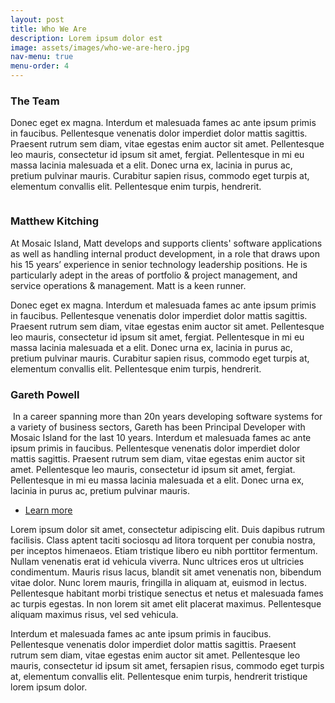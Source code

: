 ```yaml
---
layout: post
title: Who We Are
description: Lorem ipsum dolor est
image: assets/images/who-we-are-hero.jpg
nav-menu: true
menu-order: 4
---
```


<section id="two">
	<div class="inner">
        <h3>The Team</h3>
		<p> Donec eget ex magna. Interdum et malesuada fames ac ante ipsum primis in faucibus. Pellentesque venenatis dolor imperdiet dolor mattis sagittis. Praesent rutrum sem diam, vitae egestas enim auctor sit amet. Pellentesque leo mauris, consectetur id ipsum sit amet, fergiat. Pellentesque in mi eu massa lacinia malesuada et a elit. Donec urna ex, lacinia in purus ac, pretium pulvinar mauris. Curabitur sapien risus, commodo eget turpis at, elementum convallis elit. Pellentesque enim turpis, hendrerit.</p>
	</div>
</section>

<section id="two">
	<div class="inner">
		<p>
			<span class="image left">
				<img src="{% link assets/images/mattk.png %}" alt="" />
			</span> <h3>Matthew Kitching</h3> At Mosaic Island, Matt develops and supports clients' software applications as well as handling internal product development, in a role that draws upon his 15 years’ experience in senior technology leadership positions. He is particularly adept in the areas of portfolio & project management, and service operations & management. Matt is a keen runner.
		</p>
        <p>
Donec eget ex magna. Interdum et malesuada fames ac ante ipsum primis in faucibus. Pellentesque venenatis dolor imperdiet dolor mattis sagittis. Praesent rutrum sem diam, vitae egestas enim auctor sit amet. Pellentesque leo mauris, consectetur id ipsum sit amet, fergiat. Pellentesque in mi eu massa lacinia malesuada et a elit. Donec urna ex, lacinia in purus ac, pretium pulvinar mauris. Curabitur sapien risus, commodo eget turpis at, elementum convallis elit. Pellentesque enim turpis, hendrerit.
        </p>
	</div>
</section>

<section id="three">
	<div class="inner">
        <h3>Gareth Powell</h3>
		<p><span class="image right">
<img src="{% link assets/images/gpowell.png %}" alt="" /></span> In a career spanning more than 20n years developing software systems for a variety of business sectors, Gareth has been Principal Developer with Mosaic Island for the last 10 years. Interdum et malesuada fames ac ante ipsum primis in faucibus. Pellentesque venenatis dolor imperdiet dolor mattis sagittis. Praesent rutrum sem diam, vitae egestas enim auctor sit amet. Pellentesque leo mauris, consectetur id ipsum sit amet, fergiat. Pellentesque in mi eu massa lacinia malesuada et a elit. Donec urna ex, lacinia in purus ac, pretium pulvinar mauris.
            <ul class="actions">
                <li><a href="https://garethpowell.github.io" class="button" target="_blank">Learn more</a></li>
            </ul>
        </p>
	</div>
</section>



Lorem ipsum dolor sit amet, consectetur adipiscing elit. Duis dapibus rutrum facilisis. Class aptent taciti sociosqu ad litora torquent per conubia nostra, per inceptos himenaeos. Etiam tristique libero eu nibh porttitor fermentum. Nullam venenatis erat id vehicula viverra. Nunc ultrices eros ut ultricies condimentum. Mauris risus lacus, blandit sit amet venenatis non, bibendum vitae dolor. Nunc lorem mauris, fringilla in aliquam at, euismod in lectus. Pellentesque habitant morbi tristique senectus et netus et malesuada fames ac turpis egestas. In non lorem sit amet elit placerat maximus. Pellentesque aliquam maximus risus, vel sed vehicula.

Interdum et malesuada fames ac ante ipsum primis in faucibus. Pellentesque venenatis dolor imperdiet dolor mattis sagittis. Praesent rutrum sem diam, vitae egestas enim auctor sit amet. Pellentesque leo mauris, consectetur id ipsum sit amet, fersapien risus, commodo eget turpis at, elementum convallis elit. Pellentesque enim turpis, hendrerit tristique lorem ipsum dolor.
